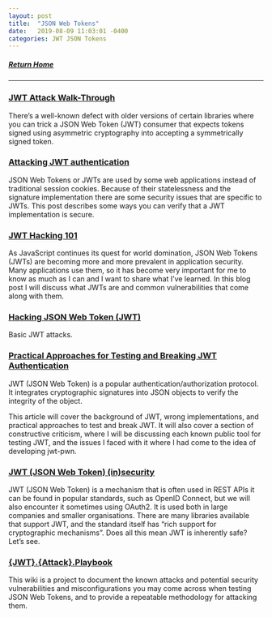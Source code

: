 ```yaml
---
layout: post
title:  "JSON Web Tokens"
date:   2019-08-09 11:03:01 -0400
categories: JWT JSON Tokens
---
```


##### [Return Home](https://thegetch.github.io/penetration/testing/resources/2020/07/24/Home/)

---

### [JWT Attack Walk-Through](https://www.nccgroup.trust/uk/about-us/newsroom-and-events/blogs/2019/january/jwt-attack-walk-through/)

There’s a well-known defect with older versions of certain libraries where you can trick a JSON Web Token (JWT) consumer that expects tokens signed using asymmetric cryptography into accepting a symmetrically signed token.

### [Attacking JWT authentication](https://www.sjoerdlangkemper.nl/2016/09/28/attacking-jwt-authentication/)

JSON Web Tokens or JWTs are used by some web applications instead of traditional session cookies. Because of their statelessness and the signature implementation there are some security issues that are specific to JWTs. This post describes some ways you can verify that a JWT implementation is secure.

### [JWT Hacking 101](https://trustfoundry.net/jwt-hacking-101/)

As JavaScript continues its quest for world domination, JSON Web Tokens (JWTs) are becoming more and more prevalent in application security.  Many applications use them, so it has become very important for me to know as much as I can and I want to share what I’ve learned. In this blog post I will discuss what JWTs are and common vulnerabilities that come along with them.

### [Hacking JSON Web Token (JWT)](https://medium.com/101-writeups/hacking-json-web-token-jwt-233fe6c862e6)

Basic JWT attacks.

### [Practical Approaches for Testing and Breaking JWT Authentication](https://mazinahmed.net/blog/breaking-jwt/)

JWT (JSON Web Token) is a popular authentication/authorization protocol. It integrates cryptographic signatures into JSON objects to verify the integrity of the object.

This article will cover the background of JWT, wrong implementations, and practical approaches to test and break JWT. It will also cover a section of constructive criticism, where I will be discussing each known public tool for testing JWT, and the issues I faced with it where I had come to the idea of developing jwt-pwn.

### [JWT (JSON Web Token) (in)security](https://research.securitum.com/jwt-json-web-token-security/)

JWT (JSON Web Token) is a mechanism that is often used in REST APIs it can be found in popular standards, such as OpenID Connect, but we will also encounter it sometimes using OAuth2. It is used both in large companies and smaller organisations. There are many libraries available that support JWT, and the standard itself has “rich support for cryptographic mechanisms”. Does all this mean JWT is inherently safe? Let’s see.

### [{JWT}.{Attack}.Playbook](https://github.com/ticarpi/jwt_tool/wiki)

This wiki is a project to document the known attacks and potential security vulnerabilities and misconfigurations you may come across when testing JSON Web Tokens, and to provide a repeatable methodology for attacking them.
